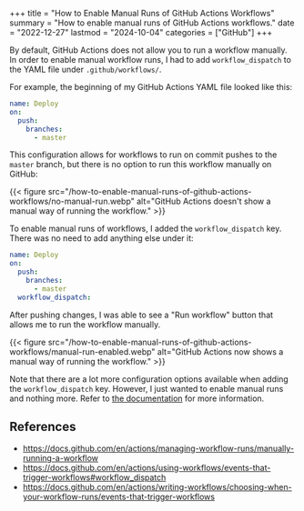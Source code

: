 +++
title = "How to Enable Manual Runs of GitHub Actions Workflows"
summary = "How to enable manual runs of GitHub Actions workflows."
date = "2022-12-27"
lastmod = "2024-10-04"
categories = ["GitHub"]
+++

By default, GitHub Actions does not allow you to run a workflow manually. In order to enable manual workflow runs, I had to add `workflow_dispatch` to the YAML file under `.github/workflows/`.

For example, the beginning of my GitHub Actions YAML file looked like this:


```yaml
name: Deploy
on:
  push:
    branches:
      - master
```

This configuration allows for workflows to run on commit pushes to the `master` branch, but there is no option to run this workflow manually on GitHub:

{{< figure src="/how-to-enable-manual-runs-of-github-actions-workflows/no-manual-run.webp" alt="GitHub Actions doesn't show a manual way of running the workflow." >}}

To enable manual runs of workflows, I added the `workflow_dispatch` key. There was no need to add anything else under it:

```yaml
name: Deploy
on:
  push:
    branches:
      - master
  workflow_dispatch:
```

After pushing changes, I was able to see a "Run workflow" button that allows me to run the workflow manually.

{{< figure src="/how-to-enable-manual-runs-of-github-actions-workflows/manual-run-enabled.webp" alt="GitHub Actions now shows a manual way of running the workflow." >}}

Note that there are a lot more configuration options available when adding the `workflow_dispatch` key. However, I just wanted to enable manual runs and nothing more. Refer to [the documentation](https://docs.github.com/en/actions/using-workflows/events-that-trigger-workflows#workflow_dispatch) for more information.

## References

- https://docs.github.com/en/actions/managing-workflow-runs/manually-running-a-workflow
- https://docs.github.com/en/actions/using-workflows/events-that-trigger-workflows#workflow_dispatch
- https://docs.github.com/en/actions/writing-workflows/choosing-when-your-workflow-runs/events-that-trigger-workflows

